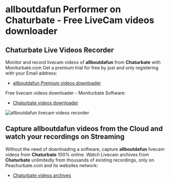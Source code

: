 # allboutdafun Performer on Chaturbate - Free LiveCam videos downloader

## Chaturbate Live Videos Recorder

Monitor and record livecam videos of **allboutdafun** from **Chaturbate** with Moniturbate.com
Get a premium trial for free by just and only registering with your Email address:
* [allboutdafun Premium videos downloader](https://moniturbate.com/request-demo-licence-key.html)

Free livecam videos downloader - Moniturbate Software:
* [Chaturbate videos downloader](https://moniturbate.com/moniturbate-download-software.html)

![allboutdafun livecam videos recorder](https://peachurnet.com/templates/moniturbate-software.png)


## Capture allboutdafun videos from the Cloud and watch your recordings on Streaming

Without the need of downloading a software, capture **allboutdafun** livecam videos from **Chaturbate** 100% online.
Watch Livecam archives from **Chaturbate** unlimitedly from thousands of existing recordings, only on Peachurbate.com and its websites network:
* [Chaturbate videos archives](https://peachurnet.com/)